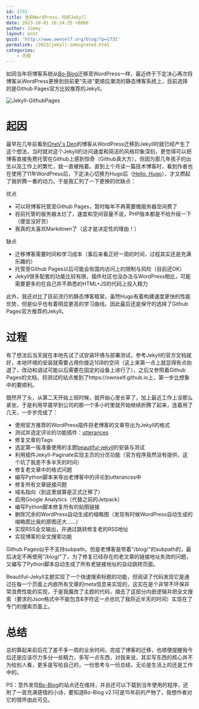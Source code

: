 ```yaml
---
id: 1731
title: 告别WordPress，你好Jekyll
date: 2023-10-01 16:24:35 +0800
author: Jimmy
layout: post
guid: 'http://www.ownself.org/blog/?p=1731'
permalink: /2023/jekyll-immigrated.html
categories:
    - 历程
---
```


如同当年将博客系统从[Bo-Blog](https://www.ownself.org/2012/gao-bie-bo-blog.html)迁移至WordPress一样，最近终于下定决心再次将博客从WordPress更换到目前更“先进”更顺应潮流的静态博客系统上，目前选择的是Github Pages官方比较推荐的Jekyll。

![Jekyll-GithubPages](/assets/2023/github-pages-jekyll.png)

# 起因

最早在几年前看到[OneV's Den](https://onevcat.com/)的博客从WordPress迁移到Jekyll时就已经产生了这个想法，当时就对这个Jekyll的访问速度和简洁的风格印象深刻，更觉得可以把博客直接免费托管在Github上感到惊奇（Github真大方），但因为那几年孩子的出生以及工作上的繁忙，就一直被拖着。直到上个月读一篇技术博客时，看到作者也在使用了11年WordPress后，下定决心切换为Hugo后（[Hello, Hugo](https://therealmjp.github.io/posts/hello-hugo/)），才又燃起了我折腾一番的动力。于是我汇列了一下更换的优缺点：

优点

* 可以将博客托管至Github Pages，暂时每年不再需要缴服务器空间费了
* 目前托管的服务器太烂了，速度和空间容量不说，PHP版本都是不给升级一下（便宜没好货）
* 我真的太喜欢Markdown了（这才是决定性的理由！）

缺点

- 迁移博客需要时间和学习成本（事后来看正好一周的时间，过程其实还是充满乐趣的）
- 托管至Github Pages以后可能会有国内访问上的限制与风险（目前还OK）
- Jekyll很多配套的功能比较有限，插件社区也没办法与WordPress相比，可能需要更多的在自己并不熟悉的HTML+JS的代码上投入精力

此外，我还对比了目前流行的静态博客框架，虽然Hugo有着构建速度更快的性能优势，但是似乎也有着明显更高的学习曲线。因此最后还是保守的选择了Github Pages官方推荐的Jekyll。

# 过程

有了想法后当天就在本地先试了试安装环境与部署测试，参考Jekyll的官方文档就好，本地环境的安装就需要占用你接近1GB的空间（这上来第一点上就显得有点劝退了，改动和调试可能以后需要在固定的设备上进行了），之后又参照着Github Pages的文档，将测试的站点推到了https://ownself.github.io上，第一步比想象中的要顺利。

既然开了头，从第二天开始上班时候，就开始心里长草了，加上最近工作上没那么紧张，于是利用早晨早到公司的那一个多小时里就开始继续折腾了起来，连着用了几天，一步步完成了：

- 使用官方推荐的WordPress插件将老博客的文章导出为Jekyll的格式
- 测试并选定评论的功能插件：[utterances](https://utteranc.es/)
- 修复文章的Tags
- 选定第一版准备使用的主题[beautiful\-jekyll](https://github.com/daattali/beautiful-jekyll)的安装与测试
- 利用插件Jekyll-Paginate实现主页的分页功能（官方程序竟然没有提供，这个坑了我差不多半天的时间）
- 修复老文章中的格式问题
- 编写Python脚本来导出老博客中的评论到utterances中
- 修复所有文章链接问题
- 域名指向（到这里就算是正式迁移了）
- 启用Google Analytics（代替之前的Jetpack）
- 编写Python脚本修复所有的贴图链接
- 删除冗余的WordPress自动生成的缩略图（发现有时候WordPress自动生成的缩略图比我的原图还大……）
- 实现RSS全文输出，并通过跳转修复老的RSS地址
- 实现博客的全文搜索功能

Github Pages似乎不支持subpath，但是老博客是带着"/blog/"的subpath的，最后决定不再使用"/blog/"了，为了修复已经存在的老文章的链接地址失效的问题，又编写了Python脚本自动生成了所有老链接地址的自动跳转页面。

Beautiful-Jekyll主题实现了一个快速搜索标题的功能，但阅读了代码发现它是通过在每一个页面上内嵌所有文章的meta信息来实现的，这实在是个非常不环保非常浪费性能的实现，于是我魔改了主题的代码，摘去了这部分内嵌逻辑并把全文搜索（要求的Json格式中不能包含&字符这一点也坑了我将近半天的时间）实现在了专门的搜索页面上。

# 总结

总的算起来前后花了差不多一周的业余时间，完成了博客的迁移，也顺便提醒我今后还是应该尽力多分一些精力，多写一点东西，对我来说，其实写东西的核心并不为给别人看，更多是写给自己的，一份思考与一份总结，无论是生活上的还是工作中的。

PS：意外发现[Bo\-Blog](https://bo-blog.com/)的站点还在维持，并且还可以下载到当年使用的程序，还附了一首充满感情的小诗，要知道Bo-Blog v2.1可是15年前的产物了，我想作者对它的情怀由此可见。

